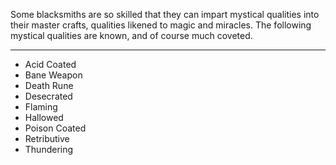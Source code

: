 Some blacksmiths are so skilled that they can impart mystical qualities into their master crafts, qualities likened to magic and miracles. The following mystical qualities are known, and of course much coveted.

---
- Acid Coated 
- Bane Weapon
- Death Rune 
- Desecrated
- Flaming
- Hallowed
- Poison Coated
- Retributive
- Thundering